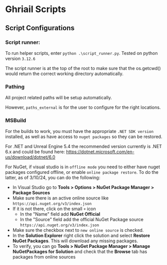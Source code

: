 # Ghriail Scripts

## Script Configurations

### Script runner:

To run helper scripts, enter `python .\script_runner.py`. Tested on python version `3.12.6`

The script runner is at the top of the root to make sure that the os.getcwd() would return the correct working directory automatically.

### Pathing

All project related paths will be setup automatically.

However, `paths_external` is for the user to configure for the right locations.

### MSBuild

For the builds to work, you must have the appropriate `.NET SDK version` installed, as well as have access to `nuget packages` so they can be restored.

For .NET and Unreal Engine 5.4 the recommended version currently is .NET 6.x and could be found here:
https://dotnet.microsoft.com/en-us/download/dotnet/6.0

For NuGet, if visual studio is in `offline mode` you need to either have nuget packages configured offline, or enable `online package restore`. To do the latter, as of 3/10/24, you can do the following:
- In Visual Studio go to **Tools > Options > NuGet Package Manager > Package Sources**
- Make sure there is an active online source like `https://api.nuget.org/v3/index.json`
- If it is not there, click on the small `+` icon
    - In the "Name" field add **NuGet Official**
    - In the "Source" field add the official NuGet Package source `https://api.nuget.org/v3/index.json`
- Make sure the checkbox next to `new online source` is checked.
- In the **Solution Explorer** right click the solution and select **Restore NuGet Packages**. This will download any missing packages.
- To verify, you can go **Tools > NuGet Package Manager > Manage NuGetPackages for Solution** and check that the **Browse** tab has packages from online sources 